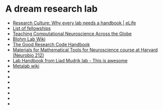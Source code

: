 # A dream research lab


- [Research Culture: Why every lab needs a handbook | eLife](https://elifesciences.org/articles/88853#bib7)
- [List of fellowships](https://stempeers.org/fellowships/)
- [Teaching Computational Neuroscience Across the Globe](https://www.simonsfoundation.org/2017/12/05/teaching-computational-neuroscience-across-the-globe/)
- [Blohm Lab Wiki](http://compneurosci.com/wiki/index.php?title=Other_Resources#How_to_do_science)
- [The Good Research Code Handbook](https://goodresearch.dev/index.html)
- [Materials for Mathematical Tools for Neuroscience course at Harvard (Neurobio 212)](https://github.com/ebatty/MathToolsforNeuroscience)
- [Lab Handbook from Liad Mudrik lab - This is awesome](https://osf.io/5kfrc/)
- [Metalab wiki](https://metacoglab.github.io/lab_wiki/)
- []()
- []()
- []()
- []()
- []()
- []()
- []()
